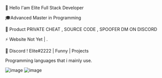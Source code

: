 👋 Hello I'am Elite Full Stack Developer

🎓Advanced Master in Programming

🛒 Product PRIVATE CHEAT , SOURCE CODE , SPOOFER DM ON DISCORD

⚡ Website Not Yet | .

💬 Discord ! Elite#2222 | Funny | Projects










Programming languages that i mainly use.


![image](https://user-images.githubusercontent.com/116001018/196186936-a1f34108-3aad-41b0-841b-acc315bcfa75.png) ![image](https://user-images.githubusercontent.com/116001018/196187031-58d9d06b-e3e1-4f67-9c53-a92706d1e0db.png) 

